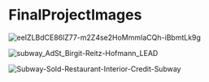 # FinalProjectImages

![eeIZLBdCE86lZ77-m2Z4se2HoMmmIaCQh-iBbmtLk9g](https://github.com/JosephTham/FinalProjectImages/assets/89259891/efd6a311-ea38-4aa9-a84d-4ba16b61211d)

![subway_AdSt_Birgit-Reitz-Hofmann_LEAD](https://github.com/JosephTham/FinalProjectImages/assets/89259891/c18b6636-3ab1-4e33-866a-b1a320340554)

![Subway-Sold-Restaurant-Interior-Credit-Subway](https://github.com/JosephTham/FinalProjectImages/assets/89259891/da6e232e-6f4a-4548-9479-f01375fa2464)
